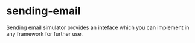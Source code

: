 # sending-email

Sending email simulator provides an inteface which you can implement in any framework  for further use.
